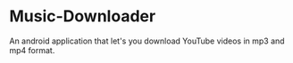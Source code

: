 # Music-Downloader
An android application that let's you download YouTube videos in mp3 and mp4 format.
